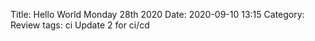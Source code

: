 Title: Hello World Monday 28th 2020
Date: 2020-09-10 13:15
Category: Review
tags: ci
Update 2 for ci/cd

